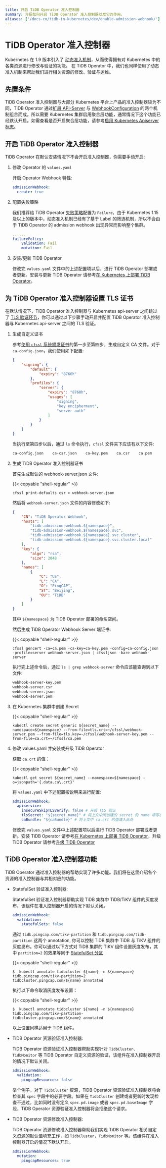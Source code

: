 ```yaml
---
title: 开启 TiDB Operator 准入控制器
summary: 介绍如何开启 TiDB Operator 准入控制器以及它的作用。
aliases: ['/docs-cn/tidb-in-kubernetes/dev/enable-admission-webhook/']
---
```


# TiDB Operator 准入控制器

Kubernetes 在 1.9 版本引入了 [动态准入机制](https://kubernetes.io/zh/docs/reference/access-authn-authz/extensible-admission-controllers/)，从而使得拥有对 Kubernetes 中的各类资源进行修改与验证的功能。 在 TiDB Operator 中，我们也同样使用了动态准入机制来帮助我们进行相关资源的修改、验证与运维。

## 先置条件

TiDB Operator 准入控制器与大部分 Kubernetes 平台上产品的准入控制器较为不同，TiDB Operator 通过[扩展 API-Server](https://kubernetes.io/docs/tasks/access-kubernetes-api/setup-extension-api-server/) 与 [WebhookConfiguration](https://kubernetes.io/docs/reference/access-authn-authz/extensible-admission-controllers/#configure-admission-webhooks-on-the-fly) 的两个机制组合而成。所以需要 Kubernetes 集群启用聚合层功能，通常情况下这个功能已经默认开启。如需查看是否开启聚合层功能，请参考[启用 Kubernetes Apiserver 标志](https://kubernetes.io/zh/docs/tasks/extend-kubernetes/configure-aggregation-layer/#启用-kubernetes-apiserver-标志)。

## 开启 TiDB Operator 准入控制器

TiDB Operator 在默认安装情况下不会开启准入控制器，你需要手动开启:

1. 修改 Operator 的 `values.yaml`

    开启 Operator Webhook 特性:

    ```yaml
    admissionWebhook:
      create: true
    ```

2. 配置失败策略

    我们推荐给 TiDB Operator [失败策略](https://kubernetes.io/zh/docs/reference/access-authn-authz/extensible-admission-controllers/#failure-policy)配置为 `Failure`，由于 Kubernetes 1.15 及以上的版本中，动态准入机制已经有了基于 Label 的筛选机制，所以不会由于 TiDB Operator 的 admission webhook 出现异常而影响整个集群。

    ```yaml
    ......
    failurePolicy:
        validation: Fail
        mutation: Fail
    ```

3. 安装/更新 TiDB Operator

    修改完 `values.yaml` 文件中的上述配置项以后，进行 TiDB Operator 部署或者更新。安装与更新 TiDB Operator 请参考[在 Kubernetes 上部署 TiDB Operator](deploy-tidb-operator.md)。

## 为 TiDB Operator 准入控制器设置 TLS 证书

在默认情况下，TiDB Operator 准入控制器与 Kubernetes api-server 之间跳过了 [TLS 验证环节](https://kubernetes.io/docs/tasks/access-kubernetes-api/configure-aggregation-layer/#contacting-the-extension-apiserver)，你可以通过以下步骤手动开启并配置 TiDB Operator 准入控制器与 Kubernetes api-server 之间的 TLS 验证。

1. 生成自定义证书

    参考[使用 `cfssl` 系统颁发证书](enable-tls-between-components.md#使用-cfssl-系统颁发证书)的第一步至第四步，生成自定义 CA 文件。对于 `ca-config.json`，我们使用如下配置:

    ```json
    {
        "signing": {
            "default": {
                "expiry": "8760h"
            },
            "profiles": {
                "server": {
                    "expiry": "8760h",
                    "usages": [
                        "signing",
                        "key encipherment",
                        "server auth"
                    ]
                }
            }
        }
    }
    ```

    当执行至第四步以后，通过 `ls` 命令执行，`cfssl` 文件夹下应该有以下文件:

    ```bash
    ca-config.json    ca-csr.json    ca-key.pem    ca.csr    ca.pem
    ```

2. 生成 TiDB Operator 准入控制器证书

    首先生成默认的 webhook-server.json 文件:

    {{< copyable "shell-regular" >}}

    ```shell
    cfssl print-defaults csr > webhook-server.json
    ```

    然后将 `webhook-server.json` 文件的内容修改如下:

    ```json
    {
        "CN": "TiDB Operator Webhook",
        "hosts": [
            "tidb-admission-webhook.${namespace}",
            "tidb-admission-webhook.${namespace}.svc",
            "tidb-admission-webhook.${namespace}.svc.cluster",
            "tidb-admission-webhook.${namespace}.svc.cluster.local"
        ],
        "key": {
            "algo": "rsa",
            "size": 2048
        },
        "names": [
            {
                "C": "US",
                "L": "CA",
                "O": "PingCAP",
                "ST": "Beijing",
                "OU": "TiDB"
            }
        ]
    }
    ```

    其中 `${namespace}` 为 TiDB Operator 部署的命名空间。

    然后生成 TiDB Operator Webhook Server 端证书:

    {{< copyable "shell-regular" >}}

    ```shell
    cfssl gencert -ca=ca.pem -ca-key=ca-key.pem -config=ca-config.json -profile=server webhook-server.json | cfssljson -bare webhook-server
    ```

    执行完上述命令后，通过 `ls | grep webhook-server` 命令应该能查询到以下文件:

    ```bash
    webhook-server-key.pem
    webhook-server.csr
    webhook-server.json
    webhook-server.pem
    ```

3. 在 Kubernetes 集群中创建 Secret

    {{< copyable "shell-regular" >}}

    ```shell
    kubectl create secret generic ${secret_name} --namespace=${namespace} --from-file=tls.crt=~/cfssl/webhook-server.pem --from-file=tls.key=~/cfssl/webhook-server-key.pem --from-file=ca.crt=~/cfssl/ca.pem
    ```

4. 修改 values.yaml 并安装或升级 TiDB Operator

    获取 `ca.crt` 的值：

    {{< copyable "shell-regular" >}}

    ```shell
    kubectl get secret ${secret_name} --namespace=${namespace} -o=jsonpath='{.data.ca\.crt}'
    ```

    将 `values.yaml` 中下述配置按说明来进行配置:

    ```yaml
    admissionWebhook:
      apiservice:
        insecureSkipTLSVerify: false # 开启 TLS 验证
        tlsSecret: "${secret_name}" # 将上文中所创建的 secret 的 name 填写在这里
        caBundle: "${caBundle}" # 将上文中 ca.crt 的值填入此处
    ```

    修改完 `values.yaml` 文件中上述配置项以后进行 TiDB Operator 部署或者更新。安装 TiDB Operator 请参考[在 Kubernetes 上部署 TiDB Operator](deploy-tidb-operator.md)，升级 TiDB Operator 请参考[升级 TiDB Operator](upgrade-tidb-operator.md)

## TiDB Operator 准入控制器功能

TiDB Operator 通过准入控制器的帮助实现了许多功能。我们将在这里介绍各个资源的准入控制器与其相对应的功能。

* StatefulSet 验证准入控制器:

    StatefulSet 验证准入控制器帮助实现 TiDB 集群中 TiDB/TiKV 组件的灰度发布，该组件在准入控制器开启的情况下默认关闭。

    ```yaml
    admissionWebhook:
      validation:
        statefulSets: false
    ```

    通过 `tidb.pingcap.com/tikv-partition` 和 `tidb.pingcap.com/tidb-partition` 这两个 annotation, 你可以控制 TiDB 集群中 TiDB 与 TiKV 组件的灰度发布。你可以通过以下方式对 TiDB 集群的 TiKV 组件设置灰度发布，其中 `partition=2` 的效果等同于 [StatefulSet 分区](https://kubernetes.io/zh/docs/concepts/workloads/controllers/statefulset/#%E5%88%86%E5%8C%BA)

    {{< copyable "shell-regular" >}}

    ```shell
    $  kubectl annotate tidbcluster ${name} -n ${namespace} tidb.pingcap.com/tikv-partition=2
    tidbcluster.pingcap.com/${name} annotated
    ```

    执行以下命令取消灰度发布设置：

    {{< copyable "shell-regular" >}}

    ```shell
    $  kubectl annotate tidbcluster ${name} -n ${namespace} tidb.pingcap.com/tikv-partition-
    tidbcluster.pingcap.com/${name} annotated
    ```

    以上设置同样适用于 TiDB 组件。

* TiDB Operator 资源验证准入控制器:

    TiDB Operator 资源验证准入控制器帮助实现针对 `TidbCluster`、`TidbMonitor` 等 TiDB Operator 自定义资源的验证，该组件在准入控制器开启的情况下默认关闭。

    ```yaml
    admissionWebhook:
      validation:
        pingcapResources: false
    ```

    举个例子，对于 `TidbCluster` 资源，TiDB Operator 资源验证准入控制器将会检查其 `spec` 字段中的必要字段。如果在 `TidbCluster` 创建或者更新时发现检查不通过，比如同时没有定义 `spec.pd.image` 或者 `spec.pd.baseImage` 字段，TiDB Operator 资源验证准入控制器将会拒绝这个请求。

* TiDB Operator 资源修改准入控制器:

    TiDB Operator 资源修改准入控制器帮助我们实现 TiDB Operator 相关自定义资源的默认值填充工作，如 `TidbCluster`，`TidbMonitor` 等。该组件在准入控制器开启的情况下默认开启。

    ```yaml
    admissionWebhook:
      mutation:
        pingcapResources: true
    ```
